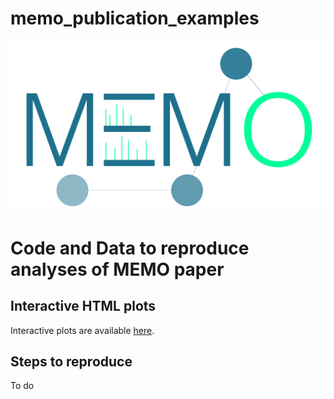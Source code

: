 # memo_publication_examples

![memo_logo](docs/memo_logo.jpg)

# Code and Data to reproduce analyses of MEMO paper

## Interactive HTML plots
Interactive plots are available [here](https://mandelbrot-project.github.io/memo_publication_examples/).

## Steps to reproduce
To do
